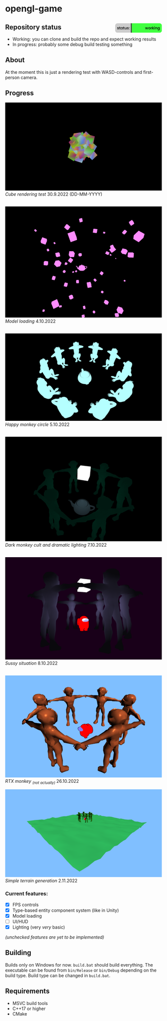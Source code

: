 # opengl-game
## Repository status <img src="/images/status.png?" width="150" height="30" align="right"/>

- Working: you can clone and build the repo and expect working results
- In progress: probably some debug build testing something

## About
At the moment this is just a rendering test with WASD-controls and first-person camera.
## Progress
![Image showing the game](/images/screenshot.png)
*Cube rendering test* 30.9.2022 (DD-MM-YYYY)
<br><br>

![Image also showing the game](/images/screenshot2.png)
*Model loading* 4.10.2022
<br><br>

![Image also showing the game](/images/screenshot3.png)
*Happy monkey circle* 5.10.2022
<br><br>

![Image showing the lighting](/images/screenshot4.png)
*Dark monkey cult and dramatic lighting* 7.10.2022
<br><br>

![Image showing amogus](/images/screenshot5.png)
*Sussy situation* 8.10.2022
<br><br>

![Image of rtx monke](/images/screenshot6.png)
*RTX monkey <sub>(not actually)</sub>* 26.10.2022

![Image of terrain generation](/images/screenshot7.png)
*Simple terrain generation* 2.11.2022

### Current features:
- [x] FPS controls
- [x] Type-based entity component system (like in Unity)
- [x] Model loading
- [ ] UI/HUD
- [x] Lighting (very *very* basic)

*(unchecked features are yet to be implemented)*
## Building
Builds only on Windows for now. ``build.bat`` should build everything. The executable can be found from ``bin/Release`` or ``bin/Debug`` depending on the build type. Build type can be changed in ``build.bat``.
## Requirements
- MSVC build tools
- C++17 or higher
- CMake